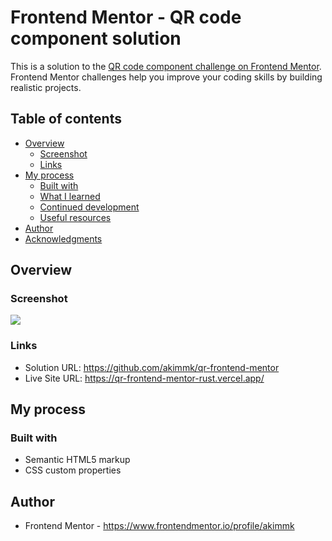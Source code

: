 # Frontend Mentor - QR code component solution

This is a solution to the [QR code component challenge on Frontend Mentor](https://www.frontendmentor.io/challenges/qr-code-component-iux_sIO_H). Frontend Mentor challenges help you improve your coding skills by building realistic projects. 

## Table of contents

- [Overview](#overview)
  - [Screenshot](#screenshot)
  - [Links](#links)
- [My process](#my-process)
  - [Built with](#built-with)
  - [What I learned](#what-i-learned)
  - [Continued development](#continued-development)
  - [Useful resources](#useful-resources)
- [Author](#author)
- [Acknowledgments](#acknowledgments)


## Overview

### Screenshot

![](./image/ss4.png)



### Links

- Solution URL: https://github.com/akimmk/qr-frontend-mentor
- Live Site URL: https://qr-frontend-mentor-rust.vercel.app/

## My process

### Built with

- Semantic HTML5 markup
- CSS custom properties


## Author


- Frontend Mentor - https://www.frontendmentor.io/profile/akimmk




